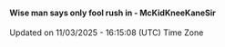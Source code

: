 #### Wise man says only fool rush in - McKidKneeKaneSir
Updated on 11/03/2025 - 16:15:08 (UTC) Time Zone
